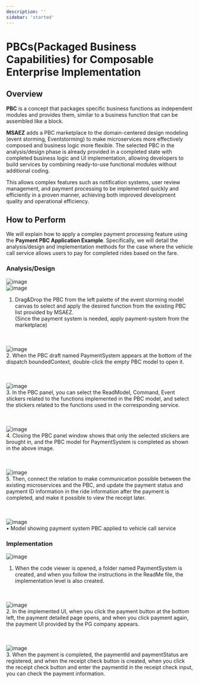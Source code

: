 ```yaml
---
description: ''
sidebar: 'started'
---
```


# PBCs(Packaged Business Capabilities) for Composable Enterprise Implementation

## Overview

<!-- 마이크로서비스 아키텍처에서 비즈니스 기능의 재사용과 효율적인 통합은 중요한 과제입니다. 특히 자주 사용되는 비즈니스 기능을 매번 새롭게 구현하는 것은 시간과 리소스의 낭비를 초래하는데, 이러한 문제를 해결하기 위해 Packaged Business Capabilities(PBC) 기능을 추가하였습니다. -->

**PBC** is a concept that packages specific business functions as independent modules and provides them, similar to a business function that can be assembled like a block.

**MSAEZ** adds a PBC marketplace to the domain-centered design modeling (event storming, Eventstorming) to make microservices more effectively composed and business logic more flexible. The selected PBC in the analysis/design phase is already provided in a completed state with completed business logic and UI implementation, allowing developers to build services by combining ready-to-use functional modules without additional coding.

This allows complex features such as notification systems, user review management, and payment processing to be implemented quickly and efficiently in a proven manner, achieving both improved development quality and operational efficiency.

## How to Perform
We will explain how to apply a complex payment processing feature using the **Payment PBC Application Example**. Specifically, we will detail the analysis/design and implementation methods for the case where the vehicle call service allows users to pay for completed rides based on the fare.

### Analysis/Design
![image](../../src/img/pbc/1.eventstorming.png)
<br>
![image](../../src/img/pbc/2.pbc.png)
<br>
1. Drag&Drop the PBC from the left palette of the event storming model canvas to select and apply the desired function from the existing PBC list provided by MSAEZ.
<br>(Since the payment system is needed, apply payment-system from the marketplace)

<br><br>
![image](../../src/img/pbc/3.pbc적용.png)
<br>
2. When the PBC draft named PaymentSystem appears at the bottom of the dispatch boundedContext, double-click the empty PBC model to open it.

<br><br>
![image](../../src/img/pbc/4.pbc설정.png)
<br>
3. In the PBC panel, you can select the ReadModel, Command, Event stickers related to the functions implemented in the PBC model, and select the stickers related to the functions used in the corresponding service.

<br><br>
![image](../../src/img/pbc/5.pbc모델.png)
<br>
4. Closing the PBC panel window shows that only the selected stickers are brought in, and the PBC model for PaymentSystem is completed as shown in the above image.

<br><br>
![image](../../src/img/pbc/6.pubsub.png)
<br>
5. Then, connect the relation to make communication possible between the existing microservices and the PBC, and update the payment status and payment ID information in the ride information after the payment is completed, and make it possible to view the receipt later.

<br><br>
![image](../../src/img/pbc/7.전체모델.png)
<br>
• Model showing payment system PBC applied to vehicle call service

### Implementation
![image](../../src/img/pbc/7.codeviewer.png)
<br>
1. When the code viewer is opened, a folder named PaymentSystem is created, and when you follow the instructions in the ReadMe file, the implementation level is also created.

<br><br>
![image](../../src/img/pbc/8.결제화면.png)
<br>
2. In the implemented UI, when you click the payment button at the bottom left, the payment detailed page opens, and when you click payment again, the payment UI provided by the PG company appears.

<br><br>
![image](../../src/img/pbc/9.영수증화면.png)
<br>
3. When the payment is completed, the paymentId and paymentStatus are registered, and when the receipt check button is created, when you click the receipt check button and enter the paymentId in the receipt check input, you can check the payment information.